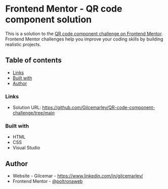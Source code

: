 # Frontend Mentor - QR code component solution

This is a solution to the [QR code component challenge on Frontend Mentor](https://www.frontendmentor.io/challenges/qr-code-component-iux_sIO_H). Frontend Mentor challenges help you improve your coding skills by building realistic projects. 

## Table of contents

- [Links](#links)
- [Built with](#built-with)
- [Author](#author)


### Links

- Solution URL: https://github.com/Gilcemarley/QR-code-component-challenge/tree/main

	
### Built with

- HTML
- CSS
- Visual Studio

## Author

- Website - Gilcemar - https://www.linkedin.com/in/gilcemarley/
- Frontend Mentor - [@poltronaweb](https://www.instagram/poltronaweb)


